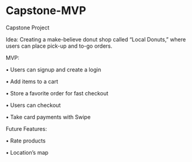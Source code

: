 # Capstone-MVP

Capstone Project


Idea: Creating a make-believe donut shop called “Local Donuts,” where users can place pick-up and to-go orders.


MVP:

•	Users can signup and create a login

•	Add items to a cart

•	Store a favorite order for fast checkout

•	Users can checkout

•	Take card payments with Swipe


Future Features:

•	Rate products

•	Location’s map
